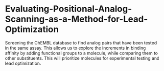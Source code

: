 # Evaluating-Positional-Analog-Scanning-as-a-Method-for-Lead-Optimization
Screening the ChEMBL database to find analog pairs that have been tested in the same assay. This allows us to explore the increments in binding affinity by adding functional groups to a molecule, while comparing them to other substituents. This will prioritize molecules for experimental testing and lead optimization.
